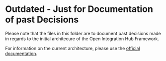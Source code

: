 # Outdated - Just for Documentation of past Decisions

Please note that the files in this folder are to document past decisions made in regards to the initial architecure of the Open Integration Hub Framework.

For information on the current architecture, please use the [official documentation](https://openintegrationhub.github.io/).

